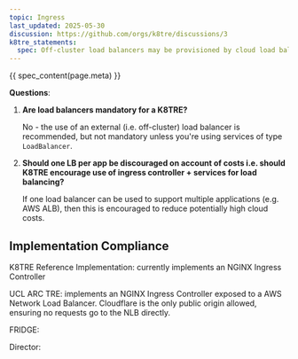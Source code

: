 ```yaml
---
topic: Ingress
last_updated: 2025-05-30
discussion: https://github.com/orgs/k8tre/discussions/3
k8tre_statements:
  spec: Off-cluster load balancers may be provisioned by cloud load balancer controllers, or provisioned manually outside the cluster. The TRE must be able to handle inbound traffic and route it to services.
---
```


{{ spec_content(page.meta) }}

**Questions**: 

1.  **Are load balancers mandatory for a K8TRE?**

    No - the use of an external (i.e. off-cluster) load balancer is recommended, but not mandatory unless you're using services of type `LoadBalancer`.

2.  **Should one LB per app be discouraged on account of costs i.e. should K8TRE encourage use of ingress controller + services for load balancing?**

    If one load balancer can be used to support multiple applications (e.g. AWS ALB), then this is encouraged to reduce potentially high cloud costs.

## Implementation Compliance

K8TRE Reference Implementation: currently implements an NGINX Ingress Controller 

UCL ARC TRE: implements an NGINX Ingress Controller exposed to a AWS Network Load Balancer. Cloudflare is the only public origin allowed, ensuring no requests go to the NLB directly.

FRIDGE:

Director: 